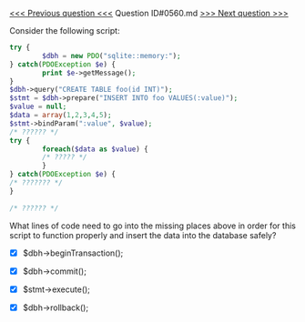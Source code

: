 [<<< Previous question <<<](0559.md)  Question ID#0560.md  [>>> Next question >>>](0561.md) 

Consider the following script:

```php
try {
        $dbh = new PDO("sqlite::memory:");
} catch(PDOException $e) {
        print $e->getMessage();
}
$dbh->query("CREATE TABLE foo(id INT)");
$stmt = $dbh->prepare("INSERT INTO foo VALUES(:value)");
$value = null;
$data = array(1,2,3,4,5);
$stmt->bindParam(":value", $value);
/* ?????? */
try {
        foreach($data as $value) {
        /* ????? */
        }
} catch(PDOException $e) {
/* ??????? */
}
    
/* ?????? */
```
What lines of code need to go into the missing places above in order for this script to function properly and insert the data into the database safely?

- [x]  $dbh->beginTransaction();

- [x]  $dbh->commit();

- [x]  $stmt->execute();

- [x]  $dbh->rollback();

